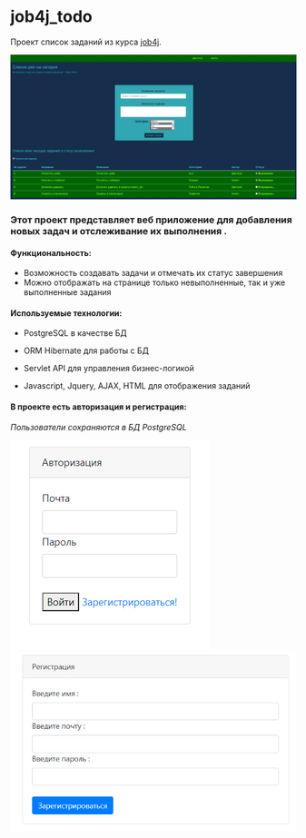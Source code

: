 # job4j_todo
Проект список заданий из курса [job4j](https://job4j.ru/).

![todo_1](images/version_4.jpg)


### Этот проект представляет веб приложение для добавления новых задач и отслеживание их выполнения .

#### Функциональность:

- Возможность создавать задачи и отмечать их статус завершения
- Можно отображать на странице только невыполненные, так и уже выполненные задания

#### Используемые технологии:

- PostgreSQL в качестве БД

- ORM Hibernate для работы с БД

- Servlet API для управления бизнес-логикой

- Javascript, Jquery, AJAX, HTML для отображения заданий

#### В проекте есть авторизация и регистрация:

*Пользователи сохраняются в БД PostgreSQL*

![todo_2](images/Todo_1.png)
![todo_2](images/Todo_2.png)